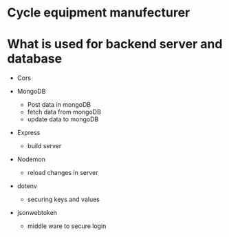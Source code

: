 # Cycle equipment manufecturer 

# What is used for backend server and database

- Cors
- MongoDB
    - Post data in mongoDB
    - fetch data from mongoDB
    - update data to mongoDB

- Express
    - build server
- Nodemon
    - reload changes in server
- dotenv
    - securing keys and values
- jsonwebtoken
    - middle ware to secure login
